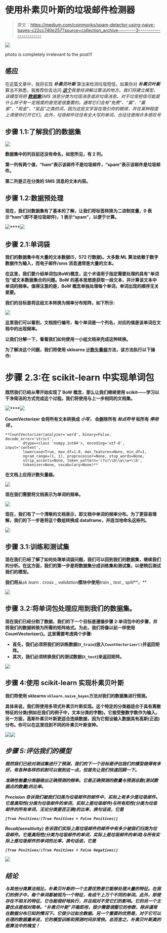 # 使用朴素贝叶斯的垃圾邮件检测器

> 原文：<https://medium.com/coinmonks/spam-detector-using-naive-bayes-c22cc740e257?source=collection_archive---------3----------------------->

![](img/0221c322502344ef04613094dada3457.png)

photo is completely irrelevant to the post!!!

## 感应

在这篇文章中，我将实现 ***朴素贝叶斯*** 算法来检测垃圾短信。如果你对 ***朴素贝叶斯*** 算法不熟悉，我推荐你去访问 [***这个***](/@jindeshubham/naive-bayes-theorem-d8854a41ea08)*我曾经讲解过算法的地方。我们将建立模型，该模型将把 [***数据集***](https://archive.ics.uci.edu/ml/datasets/SMS+Spam+Collection)*SMS 消息分类为垃圾消息或非垃圾消息。对于垃圾短信可能是什么样子有一定程度的直觉是很重要的。通常它们会有“免费”、“赢”、“赢家”、“现金”、“奖品”之类的词，因为这些文字旨在吸引你的眼球，并在某种程度上诱使你打开它们。此外，垃圾邮件往往有全大写的单词，也往往使用许多感叹号**

## ****步骤 1.1:了解我们的数据集****

**![](img/115412675b580307d7841c724dc8510a.png)**

**数据集中的列目前还没有命名，如您所见，有 2 列。**

**第一列有两个值，“ham”表示该邮件不是垃圾邮件，“spam”表示该邮件是垃圾邮件。**

**第二列是正在分类的 SMS 消息的文本内容。**

## **步骤 1.2:数据预处理**

**现在，我们对数据集有了基本的了解，让我们将标签转换为二进制变量，0 表示“ham”(即不是垃圾邮件)，1 表示“spam”，以便于计算。**

**![](img/50f26d3fe4c0fd7e9681d2ed038a18b2.png)****![](img/cdec34ba6da7ce79a9408ce145c41cb6.png)**

## **步骤 2.1:单词袋**

**我们的数据集中有大量的文本数据(5，572 行数据)。大多数 ML 算法依赖于数字数据作为输入，而电子邮件/sms 消息通常是大量的文本。**

**在这里，我们要介绍单词包(BoW)概念，这个术语用于指定需要处理的具有“单词包”或文本数据集合的问题。BoW 的基本思想是获取一段文本，并计算该文本中单词的频率。值得注意的是，BoW 概念单独处理每个单词，单词出现的顺序无关紧要。**

**我们的目标是将这组文本转换为频率分布矩阵，如下所示:**

**![](img/0e793c0a6df8f39680103ad4057dfec5.png)**

**这里我们可以看到，文档按行编号，每个单词是一个列名，对应的值是该单词在文档中的出现频率。**

**让我们分解一下，看看我们如何使用一小组文档来完成这种转换。**

**为了解决这个问题，我们将使用 sklearns [计数矢量器](http://scikit-learn.org/stable/modules/generated/sklearn.feature_extraction.text.CountVectorizer.html#sklearn.feature_extraction.text.CountVectorizer)方法，该方法执行以下操作:**

# **步骤 2.3:在 scikit-learn 中实现单词包**

**既然我们已经从零开始实现了 BoW 概念，那么让我们继续使用 scikit——学习以干净简洁的方式完成这个过程。我们将使用与上一步相同的文档集。**

**![](img/750bacfd05154ba3cabcdbe177599107.png)****![](img/72ac4196761dc3bec63992b931a32c6e.png)**

**CountVectorizer 会将所有文本转换成 ***小写，*** 会删除所有 ***标点符号*** 和所有 ***停用词*** 。**

```
**CountVectorizer(analyzer='word', binary=False, decode_error='strict',
        dtype=<class 'numpy.int64'>, encoding='utf-8', input='content',
        lowercase=True, max_df=1.0, max_features=None, min_df=1,
        ngram_range=(1, 1), preprocessor=None, stop_words=None,
        strip_accents=None, token_pattern='(?u)\\b\\w\\w+\\b',
        tokenizer=None, vocabulary=None)**
```

**在文档上应用计数矢量器。**

**![](img/69089e79c0305fde1fd46cae0db0bc01.png)**

**现在我们需要将文档表示为单词的频率。**

**![](img/1f12636816d71fe205b4a20d49f4e3e1.png)**

**现在，我们有了一个清晰的文档表示，即文档中单词的频率分布。为了更容易理解，我们的下一步是将这个数组转换成 dataframe，并适当地命名这些列。**

**![](img/209b66b30950da4e6e857e8279b8d8d1.png)**

## **步骤 3.1:训练和测试集**

**现在我们已经了解了如何处理单词袋问题，我们可以回到我们的数据集，继续我们的分析。在这方面，我们的第一步是将数据集分成训练集和测试集，以便稍后测试我们的模型。**

**我们将从***sk learn . cross _ validation***模块中使用***train _ test _ split***。**

**![](img/4a4b184ede5bc4e7852fdc3fc53a57c0.png)**

## **步骤 3.2:将单词包处理应用到我们的数据集。**

**现在我们已经分割了数据，我们的下一个目标是遵循步骤 2:单词包中的步骤，并将我们的数据转换为所需的矩阵格式。为此，我们将像以前一样使用 CountVectorizer()。这里需要考虑两个步骤:**

*   **首先，我们必须将我们的训练数据(`X_train`)放入`CountVectorizer()`并返回矩阵。**
*   **其次，我们必须转换我们的测试数据(`X_test`)来返回矩阵。**

**![](img/79adffbb2a58f3b0d382947dc1965c08.png)**

## **步骤 4:使用 scikit-learn 实现朴素贝叶斯**

**我们将使用 sklearns `sklearn.naive_bayes`方法对我们的数据集进行预测。**

**具体来说，我们将使用多项式朴素贝叶斯实现。这个特定的分类器适合于具有离散特征的分类(例如在我们的例子中，文本分类的字数)。它接受整数字数作为输入。另一方面，高斯朴素贝叶斯更适合连续数据，因为它假设输入数据具有高斯(正态)分布。你可以在这里找到不同的朴素贝叶斯变种[](http://scikit-learn.org/stable/modules/naive_bayes.html)*。***

***![](img/a9740695119cb9a7576ab9fce5c13321.png)******![](img/77799b4722c8d3d7f58a706700e52437.png)***

## ***步骤 5:评估我们的模型***

***既然我们已经对测试集进行了预测，我们的下一个目标是评估我们的模型做得有多好。有各种各样的机制可以做到这一点，但首先让我们快速回顾一下。***

*****准确性**衡量分类器做出正确预测的频率。它是正确预测的数量与预测总数(测试数据点的数量)的比率。***

*****Precision** 告诉我们被我们归类为垃圾邮件的邮件中，实际上有多少是垃圾邮件。它是真阳性(分类为垃圾邮件的单词，实际上是垃圾邮件)与所有阳性(分类为垃圾邮件的所有单词，无论分类是否正确)的比率，换句话说，它是***

***`[True Positives/(True Positives + False Positives)]`***

*****Recall(sensitivity)** 告诉我们实际上是垃圾邮件的邮件中有多少被我们归类为垃圾邮件。它是真阳性(分类为垃圾邮件的单词，实际上是垃圾邮件的单词)与所有实际上是垃圾邮件的单词的比率，换句话说，它是***

***`[True Positives/(True Positives + False Negatives)]`***

***![](img/80b62d8b4003fa612766ff554ec07e6f.png)***

## *****结论*****

***与其他分类算法相比，朴素贝叶斯的一个主要优势是它能够处理大量的特征。在我们的例子中，每个单词都被视为一个特征，有成千上万个不同的单词。此外，即使存在不相关的特征，它也能很好地执行，并且相对不受它们的影响。它的另一个主要优点是相对简单。“朴素贝叶斯”开箱即用，很少需要调整它的参数，除非通常在数据分布已知的情况下。它很少过拟合数据。另一个重要的优势是，对于它可以处理的数据量来说，它的模型训练和预测时间非常快。总而言之，朴素贝叶斯真的是算法中的瑰宝！***